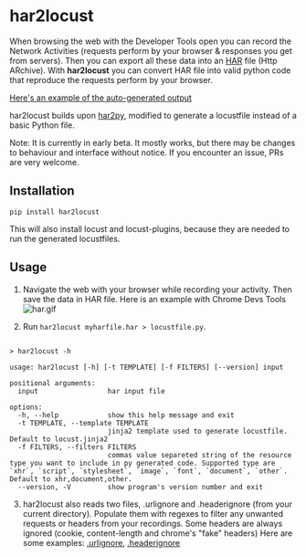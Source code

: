 # har2locust

When browsing the web with the Developer Tools open you can record the Network
Activities (requests perform by your browser & responses you get from servers).
Then you can export all these data into an [HAR](https://en.wikipedia.org/wiki/HAR_(file_format))
file (Http ARchive). With **har2locust** you can convert HAR file into valid python
code that reproduce the requests perform by your browser.

[Here's an example of the auto-generated output](https://github.com/SvenskaSpel/har2locust/tree/master/tests/outputs/reqres.in.py)

har2locust builds upon [har2py](https://github.com/S1M0N38/har2py), modified to generate a locustfile 
instead of a basic Python file.

Note: It is currently in early beta. It mostly works, but there may be changes to behaviour 
and interface without notice. If you encounter an issue, PRs are very welcome.

## Installation

`pip install har2locust`

This will also install locust and locust-plugins, because they are needed to run the generated locustfiles.

## Usage

1. Navigate the web with your browser while recording your activity. Then save the
data in HAR file. Here is an example with Chrome Devs Tools
![har.gif](https://github.com/S1M0N38/har2py/blob/main/har.gif?raw=true)

2. Run `har2locust myharfile.har > locustfile.py`.

```

> har2locust -h

usage: har2locust [-h] [-t TEMPLATE] [-f FILTERS] [--version] input

positional arguments:
  input                 har input file

options:
  -h, --help            show this help message and exit
  -t TEMPLATE, --template TEMPLATE
                        jinja2 template used to generate locustfile. Default to locust.jinja2
  -f FILTERS, --filters FILTERS
                        commas value separeted string of the resource type you want to include in py generated code. Supported type are `xhr`, `script`, `stylesheet`, `image`, `font`, `document`, `other`. Default to xhr,document,other.
  --version, -V         show program's version number and exit

```

3. har2locust also reads two files, .urlignore and .headerignore (from your current directory).
Populate them with regexes to filter any unwanted requests or headers from your recordings. 
Some headers are always ignored (cookie, content-length and chrome's "fake" headers)
Here are some examples: [.urlignore](https://github.com/SvenskaSpel/har2locust/tree/master/.urlignore), 
[.headerignore](https://github.com/SvenskaSpel/har2locust/tree/master/.headerignore)